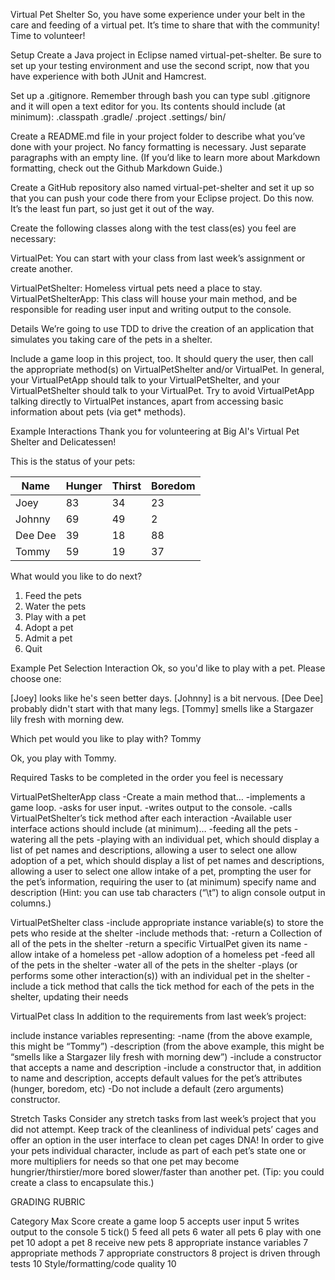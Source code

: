 Virtual Pet Shelter
So, you have some experience under your belt in the care and feeding of a virtual pet. It’s time to share that with the community! Time to volunteer!

Setup
Create a Java project in Eclipse named virtual-pet-shelter.
Be sure to set up your testing environment and use the second script, now that you have experience with both JUnit and Hamcrest.

Set up a .gitignore. Remember through bash you can type subl .gitignore and it will open a text editor for you. Its contents should include (at minimum):
  .classpath
  .gradle/
  .project
  .settings/
  bin/

Create a README.md file in your project folder to describe what you’ve done with your project. No fancy formatting is necessary. Just separate paragraphs with an empty line. (If you’d like to learn more about Markdown formatting, check out the Github Markdown Guide.)

Create a GitHub repository also named virtual-pet-shelter and set it up so that you can push your code there from your Eclipse project. Do this now. It’s the least fun part, so just get it out of the way.

Create the following classes along with the test class(es) you feel are necessary:

VirtualPet: You can start with your class from last week’s assignment or create another.

VirtualPetShelter: Homeless virtual pets need a place to stay.
VirtualPetShelterApp: This class will house your main method, and be responsible for reading user input and writing output to the console.


Details
We’re going to use TDD to drive the creation of an application that simulates you taking care of the pets in a shelter.

Include a game loop in this project, too. It should query the user, then call the appropriate method(s) on VirtualPetShelter and/or VirtualPet. In general, your VirtualPetApp should talk to your VirtualPetShelter, and your VirtualPetShelter should talk to your VirtualPet. Try to avoid VirtualPetApp talking directly to VirtualPet instances, apart from accessing basic information about pets (via get* methods).

Example Interactions
Thank you for volunteering at Big Al's Virtual Pet Shelter and Delicatessen!

This is the status of your pets:

Name	|Hunger	|Thirst	|Boredom
--------|-------|-------|-------
Joey	|83     |34     |23
Johnny	|69     |49     |2
Dee Dee	|39     |18     |88
Tommy	|59     |19     |37

What would you like to do next?

1. Feed the pets
2. Water the pets
3. Play with a pet
4. Adopt a pet
5. Admit a pet
6. Quit

Example Pet Selection Interaction
Ok, so you'd like to play with a pet. Please choose one:

[Joey] looks like he's seen better days.
[Johnny] is a bit nervous.
[Dee Dee] probably didn't start with that many legs.
[Tommy] smells like a Stargazer lily fresh with morning dew.

Which pet would you like to play with?
Tommy

Ok, you play with Tommy.

Required Tasks to be completed in the order you feel is necessary

VirtualPetShelterApp class
-Create a main method that…
-implements a game loop.
-asks for user input.
-writes output to the console.
-calls VirtualPetShelter’s tick method after each interaction
-Available user interface actions should include (at minimum)…
-feeding all the pets
-watering all the pets
-playing with an individual pet, which should display a list of pet names and descriptions, allowing a user to select one
allow adoption of a pet, which should display a list of pet names and descriptions, allowing a user to select one
allow intake of a pet, prompting the user for the pet’s information, requiring the user to (at minimum) specify name and description
(Hint: you can use tab characters (“\t”) to align console output in columns.)

VirtualPetShelter class
-include appropriate instance variable(s) to store the pets who reside at the shelter
-include methods that:
-return a Collection of all of the pets in the shelter
-return a specific VirtualPet given its name
-allow intake of a homeless pet
-allow adoption of a homeless pet
-feed all of the pets in the shelter
-water all of the pets in the shelter
-plays (or performs some other interaction(s)) with an individual pet in the shelter
-include a tick method that calls the tick method for each of the pets in the shelter, updating their needs


VirtualPet class
In addition to the requirements from last week’s project:

include instance variables representing:
-name (from the above example, this might be “Tommy”)
-description (from the above example, this might be “smells like a Stargazer lily fresh with morning dew”)
-include a constructor that accepts a name and description
-include a constructor that, in addition to name and description, accepts default values for the pet’s attributes (hunger, boredom, etc)
-Do not include a default (zero arguments) constructor.


Stretch Tasks
Consider any stretch tasks from last week’s project that you did not attempt.
Keep track of the cleanliness of individual pets’ cages and offer an option in the user interface to clean pet cages
DNA! In order to give your pets individual character, include as part of each pet’s state one or more multipliers for needs so that one pet may become hungrier/thirstier/more bored slower/faster than another pet. (Tip: you could create a class to encapsulate this.)





GRADING RUBRIC

Category	                           Max Score
create a game loop	                      5
accepts user input	                      5
writes output to the console	          5
tick()	                                  5
feed all pets	                          6
water all pets	                          6
play with one pet	                      10
adopt a pet	                              8
receive new pets	                      8
appropriate instance variables	          7
appropriate methods	                      7
appropriate constructors	              8
project is driven through tests	          10
Style/formatting/code quality	          10